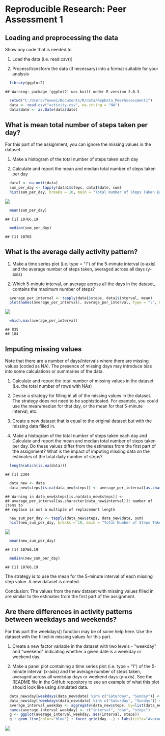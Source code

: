 # Reproducible Research: Peer Assessment 1


## Loading and preprocessing the data

Show any code that is needed to

1. Load the data (i.e. read.csv())

2. Process/transform the data (if necessary) into a format suitable for your analysis


```r
  library(ggplot2)
```

```
## Warning: package 'ggplot2' was built under R version 3.0.3
```

```r
  setwd("C:/Users/Yuewei/Documents/R/data/RepData_PeerAssessment1")
  data <- read.csv("activity.csv", na.string = "NA")
  data$date <- as.Date(data$date)
```

## What is mean total number of steps taken per day?

For this part of the assignment, you can ignore the missing values in the dataset.

1. Make a histogram of the total number of steps taken each day

2. Calculate and report the mean and median total number of steps taken per day


```r
  data1 <- na.omit(data)
  sum_per_day <- tapply(data1$steps, data1$date, sum)
  hist(sum_per_day, breaks = 10, main = "Total Number of Steps Taken Each Day", xlab = "Number of   Steps", ylab = "Counts")
```

![](PA1_template_files/figure-html/sum_date-1.png) 

```r
  mean(sum_per_day)
```

```
## [1] 10766.19
```

```r
  median(sum_per_day)
```

```
## [1] 10765
```

## What is the average daily activity pattern?

1. Make a time series plot (i.e. type = "l") of the 5-minute interval (x-axis) and the average number of steps taken, averaged across all days (y-axis)

2. Which 5-minute interval, on average across all the days in the dataset, contains the maximum number of steps?


```r
  average_per_interval <- tapply(data1$steps, data1$interval, mean)
  plot(names(average_per_interval), average_per_interval, type = "l", main = "Avarage Number of Steps Taken Per 5-Minute Interval", xlab = "Interval", ylab = "Number of Steps")
```

![](PA1_template_files/figure-html/average_interval-1.png) 

```r
  which.max(average_per_interval)
```

```
## 835 
## 104
```

## Imputing missing values

Note that there are a number of days/intervals where there are missing values (coded as NA). The presence of missing days may introduce bias into some calculations or summaries of the data.

1. Calculate and report the total number of missing values in the dataset (i.e. the total number of rows with NAs)

2. Devise a strategy for filling in all of the missing values in the dataset. The strategy does not need to be sophisticated. For example, you could use the mean/median for that day, or the mean for that 5-minute interval, etc.

3. Create a new dataset that is equal to the original dataset but with the missing data filled in.

4. Make a histogram of the total number of steps taken each day and Calculate and report the mean and median total number of steps taken per day. Do these values differ from the estimates from the first part of the assignment? What is the impact of imputing missing data on the estimates of the total daily number of steps?


```r
  length(which(is.na(data)))
```

```
## [1] 2304
```

```r
  data_new <- data
  data_new$steps[is.na(data_new$steps)] <- average_per_interval[as.character(data_new$interval)]
```

```
## Warning in data_new$steps[is.na(data_new$steps)] <-
## average_per_interval[as.character(data_new$interval)]: number of items to
## replace is not a multiple of replacement length
```

```r
  new_sum_per_day <- tapply(data_new$steps, data_new$date, sum)
  hist(new_sum_per_day, breaks = 10, main = "Total Number of Steps Taken Each Day with Missing Data Filled", xlab = "Number of   Steps", ylab = "Counts")
```

![](PA1_template_files/figure-html/missing_value-1.png) 

```r
  mean(new_sum_per_day)
```

```
## [1] 10766.19
```

```r
  median(new_sum_per_day)
```

```
## [1] 10766.19
```

The strategy is to use the mean for the 5-minute interval of each missing step value. A new dataset is created.

Conclusion: The values from the new dataset with missing values filled in are similar to the estimates from the first part of the assignment. 

## Are there differences in activity patterns between weekdays and weekends?

For this part the weekdays() function may be of some help here. Use the dataset with the filled-in missing values for this part.

1. Create a new factor variable in the dataset with two levels - "weekday" and "weekend" indicating whether a given date is a weekday or weekend day.

2. Make a panel plot containing a time series plot (i.e. type = "l") of the 5-minute interval (x-axis) and the average number of steps taken, averaged across all weekday days or weekend days (y-axis). See the README file in the GitHub repository to see an example of what this plot should look like using simulated data.


```r
  data_new$day[weekdays(data_new$date) %in% c("Saturday", "Sunday")] <- "weekend"
  data_new$day[!weekdays(data_new$date) %in% c("Saturday", "Sunday")] <- "weekday"
  average_interval_weekday <- aggregate(data_new$steps, by=list(data_new$interval, data_new$day), FUN=mean)
  names(average_interval_weekday) <- c("interval", "day", "steps")
  g <- ggplot(average_interval_weekday, aes(interval, steps))
  g + geom_line(color="blue") + facet_grid(day ~.) + labs(title="Avarage Number of Steps Taken Per 5-Minute Interval") + labs(x="Interval", y="Number of Steps")
```

![](PA1_template_files/figure-html/weekday_vs_weekend-1.png) 
